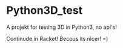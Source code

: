 # Python3D_test
A projekt for testing 3D in Python3, no api's!

Continude in Racket! Becous its nicer! =)
